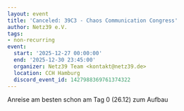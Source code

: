 ```yaml
---
layout: event
title: 'Canceled: 39C3 - Chaos Communication Congress'
author: Netz39 e.V.
tags:
- non-recurring
event:
  start: '2025-12-27 00:00:00'
  end: '2025-12-30 23:45:00'
  organizer: Netz39 Team <kontakt@netz39.de>
  location: CCH Hamburg
  discord_event_id: 1427988369761374322
---
```

Anreise am besten schon am Tag 0 (26.12) zum Aufbau
<!-- event imported from discord manual changes may be overwritten -->